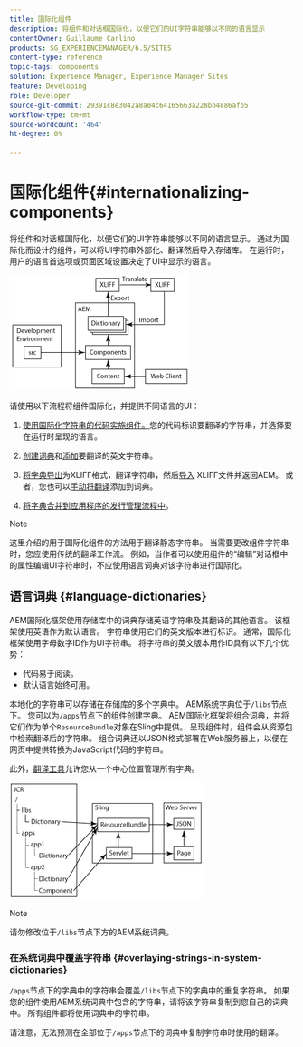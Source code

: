 ```yaml
---
title: 国际化组件
description: 将组件和对话框国际化，以便它们的UI字符串能够以不同的语言显示
contentOwner: Guillaume Carlino
products: SG_EXPERIENCEMANAGER/6.5/SITES
content-type: reference
topic-tags: components
solution: Experience Manager, Experience Manager Sites
feature: Developing
role: Developer
source-git-commit: 29391c8e3042a8a04c64165663a228bb4886afb5
workflow-type: tm+mt
source-wordcount: '464'
ht-degree: 0%

---
```


# 国际化组件{#internationalizing-components}

将组件和对话框国际化，以便它们的UI字符串能够以不同的语言显示。 通过为国际化而设计的组件，可以将UI字符串外部化、翻译然后导入存储库。 在运行时，用户的语言首选项或页面区域设置决定了UI中显示的语言。

![chlimage_1-9](assets/chlimage_1-9a.png)

请使用以下流程将组件国际化，并提供不同语言的UI：

1. [使用国际化字符串的代码实施组件。](/help/sites-developing/i18n-dev.md)您的代码标识要翻译的字符串，并选择要在运行时呈现的语言。
1. [创建词典](/help/sites-developing/i18n-translator.md#creating-a-dictionary)和[添加](/help/sites-developing/i18n-translator.md#adding-changing-and-removing-strings)要翻译的英文字符串。

1. [将字典导出](/help/sites-developing/i18n-translator.md#exporting-a-dictionary)为XLIFF格式，翻译字符串，然后[导入](/help/sites-developing/i18n-translator.md#importing-a-dictionary) XLIFF文件并返回AEM。 或者，您也可以[手动将翻译](/help/sites-developing/i18n-translator.md#editing-translated-strings)添加到词典。

1. [将字典合并到应用程序的发行管理流程中](/help/sites-developing/i18n-translator.md#publishing-dictionaries)。

>[!NOTE]
>
>这里介绍的用于国际化组件的方法用于翻译静态字符串。 当需要更改组件字符串时，您应使用传统的翻译工作流。 例如，当作者可以使用组件的“编辑”对话框中的属性编辑UI字符串时，不应使用语言词典对该字符串进行国际化。

## 语言词典 {#language-dictionaries}

AEM国际化框架使用存储库中的词典存储英语字符串及其翻译的其他语言。 该框架使用英语作为默认语言。 字符串使用它们的英文版本进行标识。 通常，国际化框架使用字母数字ID作为UI字符串。 将字符串的英文版本用作ID具有以下几个优势：

* 代码易于阅读。
* 默认语言始终可用。

本地化的字符串可以存储在存储库的多个字典中。 AEM系统字典位于`/libs`节点下。 您可以为`/apps`节点下的组件创建字典。 AEM国际化框架将组合词典，并将它们作为单个`ResourceBundle`对象在Sling中提供。 呈现组件时，组件会从资源包中检索翻译后的字符串。 组合词典还以JSON格式部署在Web服务器上，以便在网页中提供转换为JavaScript代码的字符串。

此外，[翻译工具](/help/sites-developing/i18n-translator.md)允许您从一个中心位置管理所有字典。

![chlimage_1-10](assets/chlimage_1-10a.png)

>[!NOTE]
>
>请勿修改位于`/libs`节点下方的AEM系统词典。

### 在系统词典中覆盖字符串 {#overlaying-strings-in-system-dictionaries}

`/apps`节点下的字典中的字符串会覆盖`/libs`节点下的字典中的重复字符串。 如果您的组件使用AEM系统词典中包含的字符串，请将该字符串复制到您自己的词典中。 所有组件都将使用词典中的字符串。

请注意，无法预测在全部位于`/apps`节点下的词典中复制字符串时使用的翻译。
